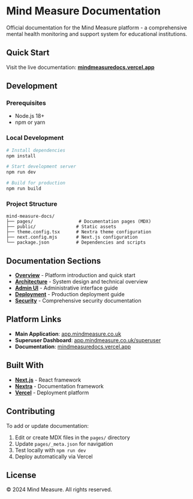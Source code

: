 # Mind Measure Documentation

Official documentation for the Mind Measure platform - a comprehensive mental health monitoring and support system for educational institutions.

## Quick Start

Visit the live documentation: **[mindmeasuredocs.vercel.app](https://mindmeasuredocs.vercel.app)**

## Development

### Prerequisites
- Node.js 18+
- npm or yarn

### Local Development
```bash
# Install dependencies
npm install

# Start development server
npm run dev

# Build for production
npm run build
```

### Project Structure
```
mind-measure-docs/
├── pages/                 # Documentation pages (MDX)
├── public/               # Static assets
├── theme.config.tsx      # Nextra theme configuration
├── next.config.mjs       # Next.js configuration
└── package.json          # Dependencies and scripts
```

## Documentation Sections

- **[Overview](/)** - Platform introduction and quick start
- **[Architecture](/architecture)** - System design and technical overview
- **[Admin UI](/admin-ui)** - Administrative interface guide
- **[Deployment](/deployment)** - Production deployment guide
- **[Security](/medical-grade-security)** - Comprehensive security documentation

## Platform Links

- **Main Application**: [app.mindmeasure.co.uk](https://app.mindmeasure.co.uk)
- **Superuser Dashboard**: [app.mindmeasure.co.uk/superuser](https://app.mindmeasure.co.uk/superuser)
- **Documentation**: [mindmeasuredocs.vercel.app](https://mindmeasuredocs.vercel.app)

## Built With

- **[Next.js](https://nextjs.org/)** - React framework
- **[Nextra](https://nextra.site/)** - Documentation framework
- **[Vercel](https://vercel.com/)** - Deployment platform

## Contributing

To add or update documentation:

1. Edit or create MDX files in the `pages/` directory
2. Update `pages/_meta.json` for navigation
3. Test locally with `npm run dev`
4. Deploy automatically via Vercel

## License

© 2024 Mind Measure. All rights reserved.
